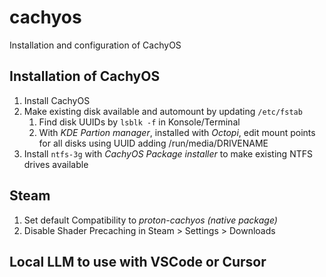 # cachyos
Installation and configuration of CachyOS
## Installation of CachyOS
1. Install CachyOS
2. Make existing disk available and automount by updating `/etc/fstab`
   1. Find disk UUIDs by `lsblk -f` in Konsole/Terminal
   2. With _KDE Partion manager_, installed with _Octopi_, edit mount points for all disks using UUID adding /run/media/DRIVENAME
3. Install `ntfs-3g` with _CachyOS Package installer_ to make existing NTFS drives available
## Steam
1. Set default Compatibility to _proton-cachyos (native package)_
2. Disable Shader Precaching in Steam > Settings > Downloads
## Local LLM to use with VSCode or Cursor
